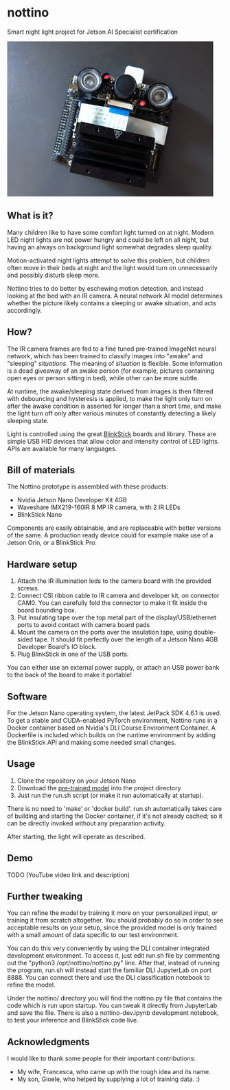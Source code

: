 # nottino
Smart night light project for Jetson AI Specialist certification

![Photo of assembled Nottino prototype](https://github.com/sntfrc/nottino/raw/main/prototype.jpg)

## What is it?
Many children like to have some comfort light turned on at night. Modern LED night lights are not power hungry and could be left on all night, but having an always on background light somewhat degrades sleep quality.

Motion-activated night lights attempt to solve this problem, but children often move in their beds at night and the light would turn on unnecessarily and possibly disturb sleep more.

Nottino tries to do better by eschewing motion detection, and instead looking at the bed with an IR camera. A neural network AI model determines whether the picture likely contains a sleeping or awake situation, and acts accordingly.

## How?

The IR camera frames are fed to a fine tuned pre-trained ImageNet neural network, which has been trained to classify images into "awake" and "sleeping" _situations_. The meaning of _situation_ is flexible. Some information is a dead giveaway of an awake person (for example, pictures containing open eyes or person sitting in bed), while other can be more subtle.

At runtime, the awake/sleeping state derived from images is then filtered with debouncing and hysteresis is applied, to make the light only turn on after the awake condition is asserted for longer than a short time, and make the light turn off only after various minutes of constantly detecting a likely sleeping state.

Light is controlled using the great [BlinkStick](https://www.blinkstick.com/) boards and library. These are simple USB HID devices that allow color and intensity control of LED lights. APIs are available for many languages.

## Bill of materials
The Nottino prototype is assembled with these products:

 - Nvidia Jetson Nano Developer Kit 4GB
 - Waveshare IMX219-160IR 8 MP IR camera, with 2 IR LEDs
 - BlinkStick Nano

Components are easily obtainable, and are replaceable with better versions of the same. A production ready device could for example make use of a Jetson Orin, or a BlinkStick Pro.

## Hardware setup

1) Attach the IR illumination leds to the camera board with the provided screws.
2) Connect CSI ribbon cable to IR camera and developer kit, on connector CAM0. You can carefully fold the connector to make it fit inside the board bounding box.
3) Put insulating tape over the top metal part of the display/USB/ethernet ports to avoid contact with camera board pads
4) Mount the camera on the ports over the insulation tape, using double-sided tape. It should fit perfectly over the length of a Jetson Nano 4GB Developer Board's IO block.
5) Plug BlinkStick in one of the USB ports.

You can either use an external power supply, or attach an USB power bank to the back of the board to make it portable!

## Software

For the Jetson Nano operating system, the latest JetPack SDK 4.6.1 is used. To get a stable and CUDA-enabled PyTorch environment, Nottino runs in a Docker container based on Nvidia's DLI Course Environment Container. A Dockerfile is included which builds on the runtime environment by adding the BlinkStick API and making some needed small changes.

## Usage

1) Clone the repository on your Jetson Nano
2) Download the [pre-trained model](https://TODO/nottino.pth) into the project directory
3) Just run the run.sh script (or make it run automatically at startup).

There is no need to 'make' or 'docker build'. run.sh automatically takes care of building and starting the Docker container, if it's not already cached; so it can be directly invoked without any preparation activity.

After starting, the light will operate as described.

## Demo

TODO (YouTube video link and description)

## Further tweaking

You can refine the model by training it more on your personalized input, or training it from scratch altogether. You should probably do so in order to see acceptable results on your setup, since the provided model is only trained with a small amount of data specific to our test environment.

You can do this very conveniently by using the DLI container integrated development environment. To access it, just edit run.sh file by commenting out the "python3 /opt/nottino/nottino.py" line. After that, instead of running the program, run.sh will instead start the familiar DLI JupyterLab on port 8888. You can connect there and use the DLI classification notebook to refine the model.

Under the nottino/ directory you will find the nottino.py file that contains the code which is run upon startup. You can tweak it directly from JupyterLab and save the file. There is also a nottino-dev.ipynb development notebook, to test your inference and BlinkStick code live.

## Acknowledgments

I would like to thank some people for their important contributions:

- My wife, Francesca, who came up with the rough idea and its name.
- My son, Gioele, who helped by supplying a lot of training data. :)
